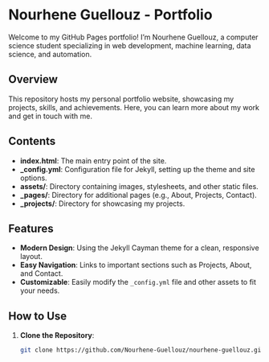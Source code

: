 # Nourhene Guellouz - Portfolio

Welcome to my GitHub Pages portfolio! I’m Nourhene Guellouz, a computer science student specializing in web development, machine learning, data science, and automation.

## Overview

This repository hosts my personal portfolio website, showcasing my projects, skills, and achievements. Here, you can learn more about my work and get in touch with me.

## Contents

- **index.html**: The main entry point of the site.
- **_config.yml**: Configuration file for Jekyll, setting up the theme and site options.
- **assets/**: Directory containing images, stylesheets, and other static files.
- **_pages/**: Directory for additional pages (e.g., About, Projects, Contact).
- **_projects/**: Directory for showcasing my projects.

## Features

- **Modern Design**: Using the Jekyll Cayman theme for a clean, responsive layout.
- **Easy Navigation**: Links to important sections such as Projects, About, and Contact.
- **Customizable**: Easily modify the `_config.yml` file and other assets to fit your needs.

## How to Use

1. **Clone the Repository**:
   ```bash
   git clone https://github.com/Nourhene-Guellouz/nourhene-guellouz.github.io.git
